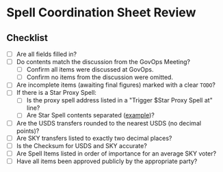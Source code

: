 # Spell Coordination Sheet Review

## Checklist

- [ ] Are all fields filled in?
- [ ] Do contents match the discussion from the GovOps Meeting?
    - [ ] Confirm all items were discussed at GovOps.
    - [ ] Confirm no items from the discussion were omitted.
- [ ] Are incomplete items (awaiting final figures) marked with a clear `TODO`?
- [ ] If there is a Star Proxy Spell:
    - [ ] Is the proxy spell address listed in a "Trigger $Star Proxy Spell at" line?
    - [ ] Are Star Spell contents separated ([example](https://docs.google.com/spreadsheets/d/1w_z5WpqxzwreCcaveB2Ye1PP5B8QAHDglzyxKHG3CHw/edit#gid=684547605&range=J26))?
- [ ] Are the USDS transfers rounded to the nearest USDS (no decimal points)?
- [ ] Are SKY transfers listed to exactly two decimal places?
- [ ] Is the Checksum for USDS and SKY accurate?
- [ ] Are Spell Items listed in order of importance for an average SKY voter?
- [ ] Have all items been approved publicly by the appropriate party?
